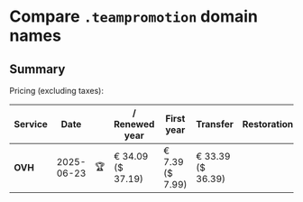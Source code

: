# Compare `.teampromotion` domain names

## Summary

Pricing (excluding taxes):

| Service | Date |  | / Renewed year | First year | Transfer | Restoration |
|--|--|--|--|--|--|--|
| **OVH** | 2025-06-23 | 🏆 | € 34.09<br>($ 37.19) | € 7.39<br>($ 7.99) | € 33.39<br>($ 36.39) |  |
